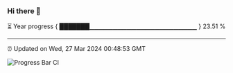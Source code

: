 ### Hi there 👋

⏳ Year progress { ███████▁▁▁▁▁▁▁▁▁▁▁▁▁▁▁▁▁▁▁▁▁▁▁ } 23.51 %

---

⏰ Updated on Wed, 27 Mar 2024 00:48:53 GMT

![Progress Bar CI](https://github.com/liununu/liununu/workflows/Progress%20Bar%20CI/badge.svg)
